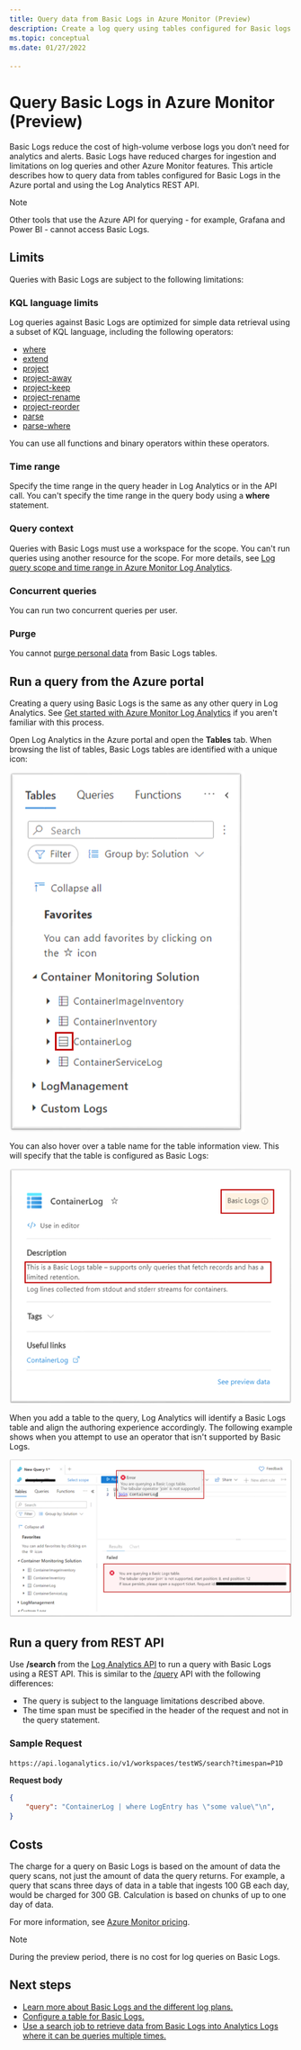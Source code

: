 ```yaml
---
title: Query data from Basic Logs in Azure Monitor (Preview)
description: Create a log query using tables configured for Basic logs in Azure Monitor.
ms.topic: conceptual
ms.date: 01/27/2022

---
```


# Query Basic Logs in Azure Monitor (Preview)
Basic Logs reduce the cost of high-volume verbose logs you don’t need for analytics and alerts. Basic Logs have reduced charges for ingestion and limitations on log queries and other Azure Monitor features. This article describes how to query data from tables configured for Basic Logs in the Azure portal and using the Log Analytics REST API. 

> [!NOTE]
> Other tools that use the Azure API for querying - for example, Grafana and Power BI - cannot access Basic Logs. 

## Limits
Queries with Basic Logs are subject to the following limitations:
### KQL language limits
Log queries against Basic Logs are optimized for simple data retrieval using a subset of KQL language, including the following operators: 

- [where](/azure/data-explorer/kusto/query/whereoperator)
- [extend](/azure/data-explorer/kusto/query/extendoperator)
- [project](/azure/data-explorer/kusto/query/projectoperator)
- [project-away](/azure/data-explorer/kusto/query/projectawayoperator)
- [project-keep](/azure/data-explorer/kusto/query/projectkeepoperator)
- [project-rename](/azure/data-explorer/kusto/query/projectrenameoperator)
- [project-reorder](/azure/data-explorer/kusto/query/projectreorderoperator)
- [parse](/azure/data-explorer/kusto/query/parseoperator)
- [parse-where](/azure/data-explorer/kusto/query/parsewhereoperator)

You can use all functions and binary operators within these operators.

### Time range
Specify the time range in the query header in Log Analytics or in the API call. You can't specify the time range in the query body using a **where** statement.

### Query context
Queries with Basic Logs must use a workspace for the scope. You can't run queries using another resource for the scope. For more details, see [Log query scope and time range in Azure Monitor Log Analytics](scope.md).

### Concurrent queries
You can run two concurrent queries per user. 

### Purge
You cannot [purge personal data](personal-data-mgmt.md#how-to-export-and-delete-private-data) from Basic Logs tables. 


## Run a query from the Azure portal
Creating a query using Basic Logs is the same as any other query in Log Analytics. See [Get started with Azure Monitor Log Analytics](./log-analytics-tutorial.md) if you aren't familiar with this process.

Open Log Analytics in the Azure portal and open the **Tables** tab. When browsing the list of tables, Basic Logs tables are identified with a unique icon: 

![Screenshot of the Basic Logs table icon in the table list.](./media/basic-logs-configure/table-icon.png)

You can also hover over a table name for the table information view. This will specify that the table is configured as Basic Logs:

![Screenshot of the Basic Logs table indicator in the table details.](./media/basic-logs-configure/table-info.png)


When you add a table to the query, Log Analytics will identify a Basic Logs table and align the authoring experience accordingly. The following example shows when you attempt to use an operator that isn't supported by Basic Logs.

![Screenshot of Query on Basic Logs limitations.](./media/basic-logs-query/query-validator.png)

## Run a query from REST API
Use **/search** from the [Log Analytics API](api/overview.md) to run a query with Basic Logs using a REST API. This is similar to the [/query](api/request-format.md) API with the following differences:

- The query is subject to the language limitations described above.
- The time span must be specified in the header of the request and not in the query statement.

### Sample Request
```http
https://api.loganalytics.io/v1/workspaces/testWS/search?timespan=P1D
```

**Request body**

```json
{
    "query": "ContainerLog | where LogEntry has \"some value\"\n",
}
```

## Costs
The charge for a query on Basic Logs is based on the amount of data the query scans, not just the amount of data the query returns. For example, a query that scans three days of data in a table that ingests 100 GB each day, would be charged for 300 GB. Calculation is based on chunks of up to one day of data. 

For more information, see [Azure Monitor pricing](https://azure.microsoft.com/pricing/details/monitor/).

> [!NOTE]
> During the preview period, there is no cost for log queries on Basic Logs.

## Next steps

- [Learn more about Basic Logs and the different log plans.](log-analytics-workspace-overview.md#log-data-plans-preview)
- [Configure a table for Basic Logs.](basic-logs-configure.md)
- [Use a search job to retrieve data from Basic Logs into Analytics Logs where it can be queries multiple times.](search-jobs.md)